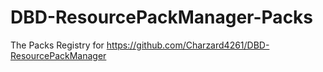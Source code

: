 # DBD-ResourcePackManager-Packs
The Packs Registry for https://github.com/Charzard4261/DBD-ResourcePackManager
